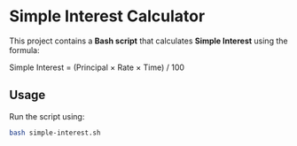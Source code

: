 # Simple Interest Calculator

This project contains a **Bash script** that calculates **Simple Interest** using the formula:

Simple Interest = (Principal × Rate × Time) / 100

## Usage
Run the script using:
```sh
bash simple-interest.sh
